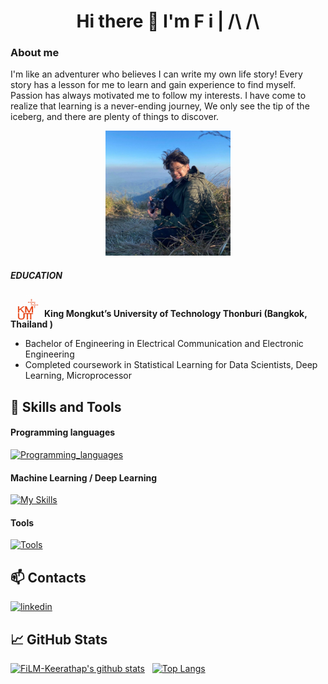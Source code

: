 <h1 align="center"> Hi there 👋 I'm F i | /\ /\</h1>

### About me

<p>  I'm like an adventurer who believes I can write my own life story! Every story has a lesson for me to learn and gain experience to find myself. Passion has always motivated me to follow my interests. I have come to realize that learning is a never-ending journey,  We only see the tip of the iceberg, and there are plenty of things to discover. </p>

<div align="center">
<img src="img\325329278_1862564407423109_5505480541563187161_n.jpg" width="200" height="200">
</div>

##### EDUCATION

<img src="img\KMUTT_CI_Semi_Logo-normal-full-1061x1200.png" width="50" height="50" style="margin-bottom: -15px;"> <b> King Mongkut’s University of Technology Thonburi (Bangkok, Thailand ) </b>
- Bachelor of Engineering in Electrical Communication and Electronic Engineering
- Completed coursework in Statistical Learning for Data Scientists, Deep Learning, Microprocessor

## 🌱 Skills and Tools

#### Programming languages

[![Programming_languages](https://skillicons.dev/icons?i=py,c,cpp,r,matlab,bash)](https://skillicons.dev)
<!--
![Python](https://img.shields.io/badge/python-3670A0?style=flat-square&logo=python&logoColor=ffdd54) &nbsp;
![C++](https://img.shields.io/badge/C%2B%2B-00599C?style=flat-square&logo=c%2B%2B&logoColor=white)&nbsp;
![Matlab](https://img.shields.io/badge/Matlab-00249C?style=flat-square&logo=matlab&logoColor=white)&nbsp;
![bash](https://img.shields.io/badge/-Bash-05122A?style=flat-square&logo=gnubash)&nbsp;
-->
#### Machine Learning / Deep Learning

[![My Skills](https://skillicons.dev/icons?i=tensorflow,pytorch)](https://skillicons.dev)

#### Tools

[![Tools](https://skillicons.dev/icons?i=arduino,docker,flask,fastapi,md,git)](https://skillicons.dev)

 <!--
#### Scientific Computing Tools

![Pandas](https://img.shields.io/badge/pandas-%23150458.svg?style=flat-square&logo=pandas&logoColor=white)&nbsp;
![NumPy](https://img.shields.io/badge/numpy-%23013243.svg?style=flat-square&logo=numpy&logoColor=white)&nbsp;  
![Matplotlib](https://img.shields.io/badge/Matplotlib-%23d9ead3.svg?style=flat-square&logo=Matplotlib&logoColor=black)&nbsp;
![OpenCV](https://img.shields.io/badge/opencv-%23white.svg?style=flat-square&logo=opencv&logoColor=white)&nbsp;
![SciPy](https://img.shields.io/badge/SciPy-%230C55A5.svg?style=flat-square&logo=SciPy&logoColor=%white)&nbsp;
-->

## 📫 Contacts

 [![linkedin](https://skillicons.dev/icons?i=linkedin)](https://www.linkedin.com/in/keerathap-ploysri-135a861b3/)
 <!--
 [<img src="https://img.shields.io/badge/Gmail-D14836?style=for-the-badge&logo=gmail&logoColor=white">](mailto:keerathap@gmail.com)
 [<img src="https://img.shields.io/badge/linkedin-%230077B5.svg?style=for-the-badge&logo=linkedin&logoColor=white">](https://www.linkedin.com/in/keerathap-ploysri-135a861b3/)
-->
 
## 📈 GitHub Stats
[![FiLM-Keerathap's github stats](https://github-readme-stats.vercel.app/api?username=FiLM-Keerathap&hide=stars&count_private=true&show_icons=true&theme=dracula)](https://github.com/anuraghazra/github-readme-stats)&nbsp;&nbsp;
[![Top Langs](https://github-readme-stats.vercel.app/api/top-langs/?username=FiLM-Keerathap&layout=compact&langs_count=6&theme=dracula)](https://github.com/FiLM-Keerathap)

<!--
**FiLM-Keerathap/FiLM-Keerathap** is a ✨ _special_ ✨ repository because its `README.md` (this file) appears on your GitHub profile.

Here are some ideas to get you started:

- 🔭 I’m currently working on ...
- 🌱 I’m currently learning ...
- 👯 I’m looking to collaborate on ...
- 🤔 I’m looking for help with ...
- 💬 Ask me about ...
- 📫 How to reach me: ...
- 😄 Pronouns: ...
- ⚡ Fun fact: ...
-->
